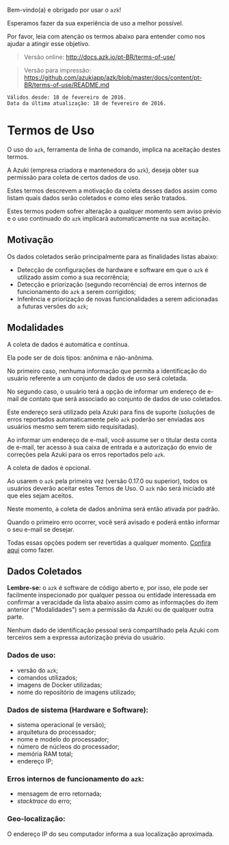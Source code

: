 Bem-vindo(a) e obrigado por usar o `azk`!

Esperamos fazer da sua experiência de uso a melhor possível.

Por favor, leia com atenção os termos abaixo para entender como nos ajudar a atingir esse objetivo.

> Versão online: http://docs.azk.io/pt-BR/terms-of-use/

> Versão para impressão: https://github.com/azukiapp/azk/blob/master/docs/content/pt-BR/terms-of-use/README.md

```
Válidos desde: 18 de fevereiro de 2016.
Data da última atualização: 18 de fevereiro de 2016.
```

# Termos de Uso

O uso do `azk`, ferramenta de linha de comando, implica na aceitação destes termos.

A Azuki (empresa criadora e mantenedora do `azk`), deseja obter sua permissão para coleta de certos dados de uso.

Estes termos descrevem a motivação da coleta desses dados assim como listam quais dados serão coletados e como eles serão tratados.

Estes termos podem sofrer alteração a qualquer momento sem aviso prévio e o uso continuado do `azk` implicará automaticamente na sua aceitação.

## Motivação

Os dados coletados serão principalmente para as finalidades listas abaixo:

+ Detecção de configurações de hardware e software em que o `azk` é utilizado assim como a sua recorrência;
+ Detecção e priorização (segundo recorrência) de erros internos de funcionamento do `azk` a serem corrigidos;
+ Inferência e priorização de novas funcionalidades a serem adicionadas a futuras versões do `azk`;

## Modalidades

A coleta de dados é automática e contínua.

Ela pode ser de dois tipos: anônima e não-anônima.

No primeiro caso, nenhuma informação que permita a identificação do usuário referente a um conjunto de dados de uso será coletada.

No segundo caso, o usuário terá a opção de informar um endereço de e-mail de contato que será associado ao conjunto de dados de uso coletados.

Este endereço será utilizado pela Azuki para fins de suporte (soluções de erros reportados automaticamente pelo `azk` poderão ser enviadas aos usuários mesmo sem terem sido requisitadas).

Ao informar um endereço de e-mail, você assume ser o titular desta conta de e-mail, ter acesso à sua caixa de entrada e a autorização do envio de correções pela Azuki para os erros reportados pelo `azk`.

A coleta de dados é opcional.

Ao usarem o `azk` pela primeira vez (versão 0.17.0 ou superior), todos os usuários deverão aceitar estes Temos de Uso. O `azk` não será iniciado até que eles sejam aceitos.

Neste momento, a coleta de dados anônima será então ativada por padrão.

Quando o primeiro erro ocorrer, você será avisado e poderá então informar o seu e-mail se desejar.

Todas essas opções podem ser revertidas a qualquer momento. [Confira aqui](http://docs.azk.io/pt-BR/reference/cli/config.html) como fazer.

## Dados Coletados

**Lembre-se:** o `azk` é software de código aberto e, por isso, ele pode ser facilmente inspecionado por qualquer pessoa ou entidade interessada em confirmar a veracidade da lista abaixo assim como as informações do item anterior ("Modalidades") sem a permissão da Azuki ou de qualquer outra parte.

Nenhum dado de identificação pessoal será compartilhado pela Azuki com terceiros sem a expressa autorização prévia do usuário.

### Dados de uso:

+ versão do `azk`;
+ comandos utilizados;
+ imagens de Docker utilizadas;
+ nome do repositório de imagens utilizado;

### Dados de sistema (Hardware e Software):

+ sistema operacional (e versão);
+ arquitetura do processador;
+ nome e modelo do processador;
+ número de núcleos do processador;
+ memória RAM total;
+ endereço IP;

### Erros internos de funcionamento do `azk`:

+ mensagem de erro retornada;
+ *stacktrace* do erro;

### Geo-localização:

O endereço IP do seu computador informa a sua localização aproximada.
